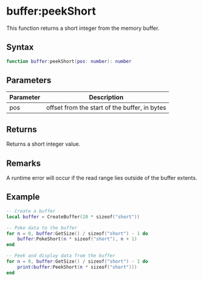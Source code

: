 # buffer:peekShort
This function returns a short integer from the memory buffer.

## Syntax
```lua
function buffer:peekShort(pos: number): number
```

## Parameters
| Parameter | Description |
| --- | --- |
| pos | offset from the start of the buffer, in bytes |

## Returns
Returns a short integer value.

## Remarks
A runtime error will occur if the read range lies outside of the buffer extents.

## Example
```lua
-- Create a buffer
local buffer = CreateBuffer(20 * sizeof("short"))

-- Poke data to the buffer
for n = 0, buffer:GetSize() / sizeof("short") - 1 do
    buffer:PokeShort(n * sizeof("short"), n + 1)
end

-- Peek and display data from the buffer
for n = 0, buffer:GetSize() / sizeof("short") - 1 do
    print(buffer:PeekShort(n * sizeof("short")))
end
```